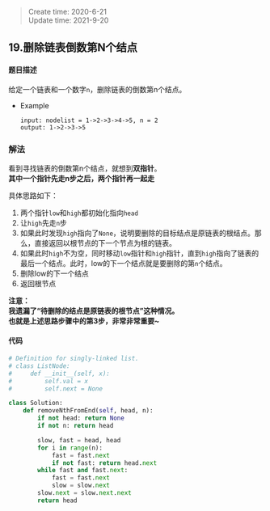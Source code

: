 > Create time: 2020-6-21  
> Update time: 2021-9-20
## 19.删除链表倒数第N个结点
#### 题目描述
给定一个链表和一个数字`n`，删除链表的倒数第n个结点。  
- Example
    ```
    input: nodelist = 1->2->3->4->5, n = 2
    output: 1->2->3->5
    ```

### 解法
看到寻找链表的倒数第n个结点，就想到**双指针**。  
**其中一个指针先走n步之后，两个指针再一起走**  

具体思路如下：  
1. 两个指针`low`和`high`都初始化指向`head`
2. 让`high`先走`n`步
3. 如果此时发现`high`指向了`None`，说明要删除的目标结点是原链表的根结点。那么，直接返回以根节点的下一个节点为根的链表。
4. 如果此时`high`不为空，同时移动`low`指针和`high`指针，直到`high`指向了链表的最后一个结点。此时，low的下一个结点就是要删除的第`n`个结点。  
5. 删除low的下一个结点
6. 返回根节点

**注意：  
我遗漏了“待删除的结点是原链表的根节点”这种情况。  
也就是上述思路步骤中的第3步，非常非常重要~**

#### 代码
```python
# Definition for singly-linked list.
# class ListNode:
#     def __init__(self, x):
#         self.val = x
#         self.next = None

class Solution:
    def removeNthFromEnd(self, head, n):
        if not head: return None
        if not n: return head

        slow, fast = head, head
        for i in range(n):
            fast = fast.next
            if not fast: return head.next
        while fast and fast.next:
            fast = fast.next
            slow = slow.next
        slow.next = slow.next.next
        return head
```